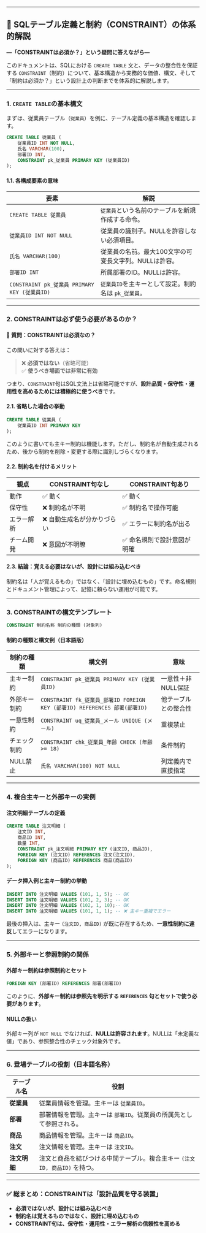 
---

## 📘 SQLテーブル定義と制約（CONSTRAINT）の体系的解説  
**―「CONSTRAINTは必須か？」という疑問に答えながら―**

このドキュメントは、SQLにおける `CREATE TABLE` 文と、データの整合性を保証する `CONSTRAINT`（制約）について、基本構造から実務的な価値、構文、そして「制約は必須か？」という設計上の判断までを体系的に解説します。

---

### 1. `CREATE TABLE`の基本構文

まずは、従業員テーブル（`従業員`）を例に、テーブル定義の基本構造を確認します。

```sql
CREATE TABLE 従業員 (
    従業員ID INT NOT NULL,
    氏名 VARCHAR(100),
    部署ID INT,
    CONSTRAINT pk_従業員 PRIMARY KEY (従業員ID)
);
```

#### 1.1. 各構成要素の意味

| 要素 | 解説 |
|------|------|
| `CREATE TABLE 従業員` | `従業員`という名前のテーブルを新規作成する命令。 |
| `従業員ID INT NOT NULL` | 従業員の識別子。NULLを許容しない必須項目。 |
| `氏名 VARCHAR(100)` | 従業員の名前。最大100文字の可変長文字列。NULLは許容。 |
| `部署ID INT` | 所属部署のID。NULLは許容。 |
| `CONSTRAINT pk_従業員 PRIMARY KEY (従業員ID)` | `従業員ID`を主キーとして設定。制約名は `pk_従業員`。 |

---

### 2. CONSTRAINTは必ず使う必要があるのか？

#### 💬 質問：CONSTRAINTは必須なの？

この問いに対する答えは：

> ❌ **必須ではない**（省略可能）  
> ✅ **使うべき場面では非常に有効**

つまり、`CONSTRAINT`句はSQL文法上は省略可能ですが、**設計品質・保守性・運用性を高めるためには積極的に使うべき**です。

#### 2.1. 省略した場合の挙動

```sql
CREATE TABLE 従業員 (
    従業員ID INT PRIMARY KEY
);
```

このように書いても主キー制約は機能します。ただし、制約名が自動生成されるため、後から制約を削除・変更する際に識別しづらくなります。

#### 2.2. 制約名を付けるメリット

| 観点 | CONSTRAINT句なし | CONSTRAINT句あり |
|------|------------------|------------------|
| 動作 | ✅ 動く           | ✅ 動く           |
| 保守性 | ❌ 制約名が不明   | ✅ 制約名で操作可能 |
| エラー解析 | ❌ 自動生成名が分かりづらい | ✅ エラーに制約名が出る |
| チーム開発 | ❌ 意図が不明瞭 | ✅ 命名規則で設計意図が明確 |

#### 2.3. 結論：覚える必要はないが、設計には組み込むべき

制約名は「人が覚えるもの」ではなく、「設計に埋め込むもの」です。命名規則とドキュメント管理によって、記憶に頼らない運用が可能です。

---

### 3. CONSTRAINTの構文テンプレート

```sql
CONSTRAINT 制約名称 制約の種類 (対象列)
```

#### 制約の種類と構文例（日本語版）

| 制約の種類 | 構文例 | 意味 |
|------------|--------|------|
| 主キー制約 | `CONSTRAINT pk_従業員 PRIMARY KEY (従業員ID)` | 一意性＋非NULL保証 |
| 外部キー制約 | `CONSTRAINT fk_従業員_部署ID FOREIGN KEY (部署ID) REFERENCES 部署(部署ID)` | 他テーブルとの整合性 |
| 一意性制約 | `CONSTRAINT uq_従業員_メール UNIQUE (メール)` | 重複禁止 |
| チェック制約 | `CONSTRAINT chk_従業員_年齢 CHECK (年齢 >= 18)` | 条件制約 |
| NULL禁止 | `氏名 VARCHAR(100) NOT NULL` | 列定義内で直接指定 |

---

### 4. 複合主キーと外部キーの実例

#### 注文明細テーブルの定義

```sql
CREATE TABLE 注文明細 (
    注文ID INT,
    商品ID INT,
    数量 INT,
    CONSTRAINT pk_注文明細 PRIMARY KEY (注文ID, 商品ID),
    FOREIGN KEY (注文ID) REFERENCES 注文(注文ID),
    FOREIGN KEY (商品ID) REFERENCES 商品(商品ID)
);
```

#### データ挿入例と主キー制約の挙動

```sql
INSERT INTO 注文明細 VALUES (101, 1, 5); -- OK
INSERT INTO 注文明細 VALUES (101, 2, 3); -- OK
INSERT INTO 注文明細 VALUES (102, 1, 10);-- OK
INSERT INTO 注文明細 VALUES (101, 1, 1); -- ❌ 主キー重複でエラー
```

最後の挿入は、主キー `(注文ID, 商品ID)` が既に存在するため、**一意性制約に違反**してエラーになります。

---

### 5. 外部キーと参照制約の関係

#### 外部キー制約は参照制約とセット

```sql
FOREIGN KEY (部署ID) REFERENCES 部署(部署ID)
```

このように、**外部キー制約は参照先を明示する `REFERENCES` 句とセットで使う必要があります**。

#### NULLの扱い

外部キー列が `NOT NULL` でなければ、**NULLは許容されます**。NULLは「未定義な値」であり、参照整合性のチェック対象外です。

---

### 6. 登場テーブルの役割（日本語名称）

| テーブル名 | 役割 |
|------------|------|
| **従業員** | 従業員情報を管理。主キーは `従業員ID`。 |
| **部署** | 部署情報を管理。主キーは `部署ID`。従業員の所属先として参照される。 |
| **商品** | 商品情報を管理。主キーは `商品ID`。 |
| **注文** | 注文情報を管理。主キーは `注文ID`。 |
| **注文明細** | 注文と商品を結びつける中間テーブル。複合主キー `(注文ID, 商品ID)` を持つ。 |

---

### ✅ 総まとめ：CONSTRAINTは「設計品質を守る装置」

- **必須ではないが、設計には組み込むべき**
- **制約名は覚えるものではなく、設計に埋め込むもの**
- **CONSTRAINT句は、保守性・運用性・エラー解析の信頼性を高める**

